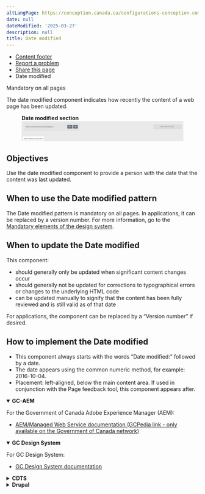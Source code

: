 ```yaml
---
altLangPage: https://conception.canada.ca/configurations-conception-communes/date-modification.html
date: null
dateModified: '2025-03-27'
description: null
title: Date modified
---
```



<div>
   <div class="gc-stp-stp">
   <div class="row">
    <ul class="toc lst-spcd col-md-12">
     <li class="col-md-4 col-sm-6">
      <a class="list-group-item" href="site-footer-content.html">
       Content
			footer
      </a>
     </li>
     <li class="col-md-4 col-sm-6">
      <a class="list-group-item" href="report-problem.html">
       Report a problem
      </a>
     </li>
     <li class="col-md-4 col-sm-6">
      <a class="list-group-item" href="share-page.html">
       Share this page
      </a>
     </li>
     <li class="col-md-4 col-sm-6">
      <a class="list-group-item active">
       Date modified
      </a>
     </li>
    </ul>
   </div>
  </div>
  <section>
   <p>
    <span class="label label-danger">
     Mandatory on all pages
    </span>
   </p>
   <p>
    The date modified component indicates how recently the content of a web page has been updated.
   </p>
   <figure>
    <figcaption>
     <b>
      Date modified section
     </b>
    </figcaption>
    <img alt="Date modified: 2023-08-01' appears highlighted below the main content area." src="../images/datemod-en.png"/>
   </figure>
  </section>
  <section>
   <h2>
    Objectives
   </h2>
   <p>
    Use the date modified component to provide a person with the date that the content was last updated.
   </p>
  </section>
  <section>
   <h2>
    When to use the Date modified pattern
   </h2>
   <p>
    The Date modified pattern is mandatory on all pages. In applications, it can be replaced by a version number. For
		more information, go to the
    <a href="{{ site.url }}/specifications/mandatory-elements.html#header-footer">
     Mandatory
			elements of the design system</a>.
   </p>
  </section>
  <section>
   <h2>
    When to update the Date modified
   </h2>
   <p>
    This component:
   </p>
   <ul>
    <li>
     should generally only be updated when significant content changes occur
    </li>
    <li>
     should generally not be updated for corrections to typographical errors or changes to the underlying HTML code
    </li>
    <li>
     can be updated manually to signify that the content has been fully reviewed and is still valid as of that date
    </li>
   </ul>
   <p>
    For applications, the component can be replaced by a “Version number” if desired.
   </p>
  </section>
  <section>
   <h2>
    How to implement the Date modified
   </h2>
   <ul>
    <li>
     This component always starts with the words “Date modified:” followed by a date.
    </li>
    <li>
     The date appears using the common numeric method, for example: 2016-10-04.
    </li>
    <li>
     Placement: left-aligned, below the main content area. If used in conjunction with the Page feedback tool, this component appears after.
    </li>
   </ul>
  </section>

<div class="row">
  <div class="col-md-8">
    <div class="wb-tabs mrgn-tp-lg">
      <div class="tabpanels">
        <details id="004" open="open">
          <summary><strong>GC-AEM</strong></summary>
          <p class="mrgn-tp-lg">For the Government of Canada Adobe Experience Manager (AEM):</p>
          <ul>
            <li><a href="https://www.gcpedia.gc.ca/wiki/AEM_GC-specific_Documentation_6.5">AEM/Managed Web Service documentation (GCPedia link - only available on the Government of Canada network)</a></li>
          </ul>
        </details>
        <details id="0041" open="open">
          <summary><strong>GC Design System</strong></summary>
          <p class="mrgn-tp-lg">For GC Design System:</p>
          <ul>
            <li><a href="https://design-system.alpha.canada.ca/en/components/date-modified/">GC Design System documentation</a></li>
          </ul>
        </details>
        <details id="005">
          <summary><strong>CDTS</strong></summary>
          <p class="mrgn-tp-lg">For the Centrally Deployed Templates Solution (CDTS):</p>
          <ul>
            <li><a href="https://cenw-wscoe.github.io/sgdc-cdts/docs/index-en.html">CDTS documentation</a></li>
          </ul>
        </details>
        <details id="006">
          <summary><strong>Drupal</strong></summary>
          <p class="mrgn-tp-lg">For Drupal:</p>
          <ul>
            <li><a href="https://drupalwxt.github.io/">Drupal WxT documentation</a></li>
          </ul>
        </details>
      </div>
    </div>
  </div>
</div>

</div>
